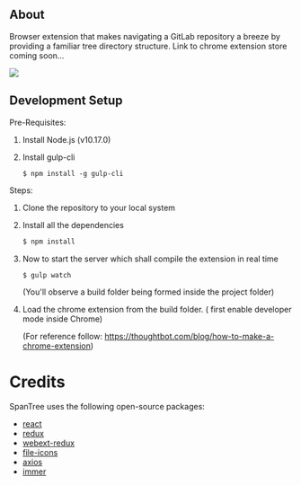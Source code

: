## About

Browser extension that makes navigating a GitLab repository a breeze by providing a familiar tree directory structure. Link to chrome extension store coming soon...

![](docs/demo.gif)

## Development Setup

Pre-Requisites:

1. Install Node.js (v10.17.0)

2. Install gulp-cli 

   ```
   $ npm install -g gulp-cli
   ```

Steps:

1. Clone the repository to your local system

2. Install all the dependencies

   ```bash
   $ npm install
   ```

3. Now to start the server which shall compile the extension in real time

   ```
   $ gulp watch
   ```

   (You'll observe a build folder being formed inside the project folder)

4. Load the chrome extension from the build folder. ( first enable developer mode inside Chrome)

   (For reference follow: https://thoughtbot.com/blog/how-to-make-a-chrome-extension)

# Credits

SpanTree uses the following open-source packages:

- [react](https://github.com/facebook/react)
- [redux](https://github.com/reduxjs/redux)
- [webext-redux](https://github.com/tshaddix/webext-redux)
- [file-icons](https://github.com/file-icons/atom)
- [axios](https://github.com/axios/axios)
- [immer](https://github.com/immerjs/immer)